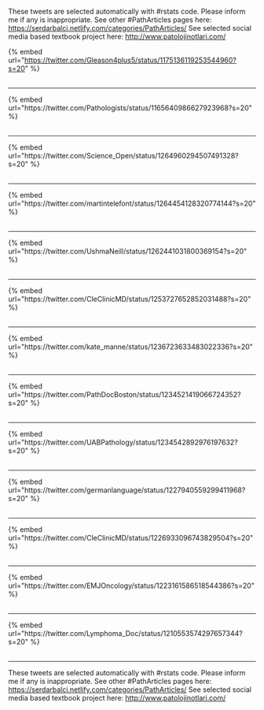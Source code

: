

These tweets are selected automatically with #rstats code. Please inform me if any is inappropriate.
See other #PathArticles pages here: https://serdarbalci.netlify.com/categories/PathArticles/ 
See selected social media based textbook project here: http://www.patolojinotlari.com/

{% embed url="https://twitter.com/Gleason4plus5/status/1175136119253544960?s=20" %}<br>
<br>
<hr>
{% embed url="https://twitter.com/Pathologists/status/1165640986627923968?s=20" %}<br>
<br>
<hr>
{% embed url="https://twitter.com/Science_Open/status/1264960294507491328?s=20" %}<br>
<br>
<hr>
{% embed url="https://twitter.com/martintelefont/status/1264454128320774144?s=20" %}<br>
<br>
<hr>
{% embed url="https://twitter.com/UshmaNeill/status/1262441031800369154?s=20" %}<br>
<br>
<hr>
{% embed url="https://twitter.com/CleClinicMD/status/1253727652852031488?s=20" %}<br>
<br>
<hr>
{% embed url="https://twitter.com/kate_manne/status/1236723633483022336?s=20" %}<br>
<br>
<hr>
{% embed url="https://twitter.com/PathDocBoston/status/1234521419066724352?s=20" %}<br>
<br>
<hr>
{% embed url="https://twitter.com/UABPathology/status/1234542892976197632?s=20" %}<br>
<br>
<hr>
{% embed url="https://twitter.com/germanlanguage/status/1227940559299411968?s=20" %}<br>
<br>
<hr>
{% embed url="https://twitter.com/CleClinicMD/status/1226933096743829504?s=20" %}<br>
<br>
<hr>
{% embed url="https://twitter.com/EMJOncology/status/1223161586518544386?s=20" %}<br>
<br>
<hr>
{% embed url="https://twitter.com/Lymphoma_Doc/status/1210553574297657344?s=20" %}<br>
<br>
<hr>


These tweets are selected automatically with #rstats code. Please inform me if any is inappropriate.
See other #PathArticles pages here: https://serdarbalci.netlify.com/categories/PathArticles/ 
See selected social media based textbook project here: http://www.patolojinotlari.com/
